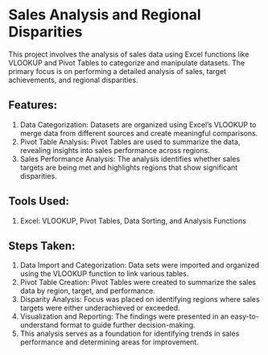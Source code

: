 # Sales Analysis and Regional Disparities
This project involves the analysis of sales data using Excel functions like VLOOKUP and Pivot Tables to categorize and manipulate datasets. The primary focus is on performing a detailed analysis of sales, target achievements, and regional disparities.

## Features:
1. Data Categorization: Datasets are organized using Excel’s VLOOKUP to merge data from different sources and create meaningful comparisons.
2. Pivot Table Analysis: Pivot Tables are used to summarize the data, revealing insights into sales performance across regions.
3. Sales Performance Analysis: The analysis identifies whether sales targets are being met and highlights regions that show significant disparities.
## Tools Used:
1. Excel: VLOOKUP, Pivot Tables, Data Sorting, and Analysis Functions
## Steps Taken:
1. Data Import and Categorization: Data sets were imported and organized using the VLOOKUP function to link various tables.
2. Pivot Table Creation: Pivot Tables were created to summarize the sales data by region, target, and performance.
3. Disparity Analysis: Focus was placed on identifying regions where sales targets were either underachieved or exceeded.
4. Visualization and Reporting: The findings were presented in an easy-to-understand format to guide further decision-making.
5. This analysis serves as a foundation for identifying trends in sales performance and determining areas for improvement.
